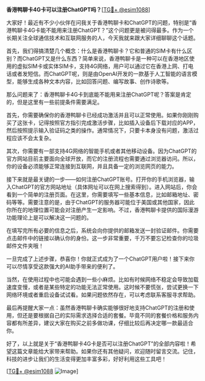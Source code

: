 **香港鸭聊卡4G卡可以注册ChatGPT吗？**[[TG💪+ @esim1088](https://t.me/s/esim1088)]

大家好！最近有不少小伙伴在问我关于香港鸭聊卡和ChatGPT的问题，特别是“香港鸭聊卡4G卡能不能用来注册ChatGPT？”这个问题更是被问得最多。作为一个长期关注全球通信技术和互联网服务的人，今天我就来跟大家详细聊聊这个话题。

首先，我们得搞清楚几个概念：什么是香港鸭聊卡？它和普通的SIM卡有什么区别？而ChatGPT又是什么东西？简单来说，香港鸭聊卡是一种可以在香港地区使用的虚拟SIM卡或实体SIM卡，支持4G网络，用户可以通过它在香港上网、打电话或者发短信。而ChatGPT呢，则是由OpenAI开发的一款基于人工智能的语言模型，能够生成各种文本内容，比如回答问题、编写故事、创作诗歌等。

那么问题来了：香港鸭聊卡4G卡到底能不能用来注册ChatGPT呢？答案是肯定的，但是这里有一些前提条件需要满足。

首先，你需要确保你的香港鸭聊卡已经成功激活并且可以正常使用。如果你刚刚购买了这张卡，记得按照官方指引完成激活步骤，比如插入设备后下载对应的APP，然后按照提示输入验证码之类的操作。通常情况下，只要卡本身没有问题，激活过程应该不会太复杂。

其次，你需要有一部支持4G网络的智能手机或者其他移动设备。因为ChatGPT的官方网站目前主要面向全球开放，而它的注册流程也需要通过浏览器访问。所以，你的设备必须能够正常连接到互联网，并且具备一定的浏览网页的能力。

接下来就是最关键的一步——如何注册ChatGPT账号。打开你的手机浏览器，输入ChatGPT的官方网站地址（具体网址可以在网上搜索得到）。进入网站后，你会看到一个简单的注册页面。在这里，你需要填写一些基本信息，比如邮箱地址、密码等等。需要注意的是，由于ChatGPT的服务器可能位于美国或其他国家，因此你所在的地理位置可能会对注册产生一定影响。不过，香港鸭聊卡提供的国际漫游功能理论上是可以解决这一问题的。

在填写完所有必要的信息之后，系统会向你提供的邮箱发送一封验证邮件。你需要点击邮件中的链接以确认你的身份。这一步非常重要，千万不要忘记检查你的垃圾邮件文件夹哦！

一旦完成了上述步骤，恭喜你！你就正式成为了一个ChatGPT用户啦！接下来你可以尽情享受这款强大的AI助手带来的便利了。

当然，在使用过程中也可能会遇到一些小麻烦。比如有时候网络不稳定会导致加载速度变慢，或者是某些特定的功能无法正常使用。这时候不要慌张，尝试更换一下网络环境或者重启设备试试看。如果问题依然存在，可以考虑联系客服寻求帮助。

最后再提醒大家一点：虽然香港鸭聊卡确实能够很好地支持ChatGPT的注册和使用，但还是要根据自己的实际需求选择合适的套餐。毕竟不同的套餐价格和服务内容都有所差异，建议大家在购买之前多做功课，仔细比较后再决定哪一款最适合你。

好了，以上就是关于“香港鸭聊卡4G卡是否可以注册ChatGPT”的全部内容啦！希望这篇文章能给大家带来帮助。如果你还有其他疑问，欢迎随时留言交流。记住，科技的进步让我们的生活变得更加丰富多彩，好好利用这些工具吧！

[[TG💪+ @esim1088](https://t.me/s/esim1088) ![Image](https://i.postimg.cc/4NQfJmqS/Snipaste-2025-05-13-00-14-12.png)]
